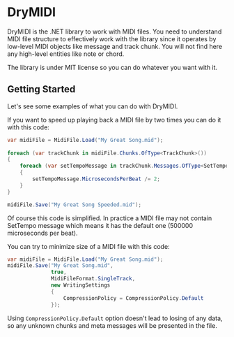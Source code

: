 # DryMIDI

DryMIDI is the .NET library to work with MIDI files. You need to understand MIDI file structure to effectively work with the library since it operates by low-level MIDI objects like message and track chunk. You will not find here any high-level entities like note or chord.

The library is under MIT license so you can do whatever you want with it.

## Getting Started

Let's see some examples of what you can do with DryMIDI.

If you want to speed up playing back a MIDI file by two times you can do it with this code:

```csharp
var midiFile = MidiFile.Load("My Great Song.mid");
                             
foreach (var trackChunk in midiFile.Chunks.OfType<TrackChunk>())
{
    foreach (var setTempoMessage in trackChunk.Messages.OfType<SetTempoMessage>())
    {
        setTempoMessage.MicrosecondsPerBeat /= 2;
    }
}

midiFile.Save("My Great Song Speeded.mid");
```

Of course this code is simplified. In practice a MIDI file may not contain SetTempo message which means it has the default one (500000 microseconds per beat).

You can try to minimize size of a MIDI file with this code:

```csharp
var midiFile = MidiFile.Load("My Great Song.mid");
midiFile.Save("My Great Song.mid",
              true,
              MidiFileFormat.SingleTrack,
              new WritingSettings
              {
                  CompressionPolicy = CompressionPolicy.Default
              });
```

Using `CompressionPolicy.Default` option doesn't lead to losing of any data, so any unknown chunks and meta messages will be presented in the file.
